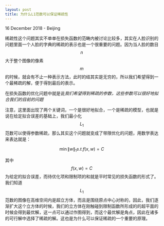 ```yaml
---
layout: post
title: 为什么L1范数可以保证稀疏性
---
```


<p class="meta">16 December 2018 - Beijing</p>

稀疏性这个问题其实不单单在损失函数的范畴内被讨论比较多，其实在人脸识别的问题里面一个人脸的字典的稀疏的表示也是一个很重要的问题。因为当人脸的数目$$n$$大于整个图像的像素$$m$$的时候，就会有不止一种表示方法，此时的结其实是无穷的，所以我们希望得到一个最稀疏的解，便于得到最后的表示。

在损失函数的优化问题中就是说*我们希望得到稀疏的参数，这些参数可以很好地拟合我们的目前的问题*

注意，这里面出现了两个关键词，一个是很好地拟合，一个是稀疏的模型，也就是说在给定拟合误差的基础上，我们最小化$$L_1$$范数可以使得参数稀疏，那么其实这个问题就变成了带限优化的问题，用数学表达来表达就是：

$$\min \left \| w \right \|_1   s.t. f(x, w) = C$$

其中$$f(x, w) = C$$为给定的拟合误差，而待优化项和限制项的和就是平时常见的损失函数的形式了。我们知道$$L_1$$范数的图像在高维空间内是超立方体，而且是围绕原点中心对称的，因此，我们逐渐扩大这个立方体的时候，我们的立方体在刚触碰到限制函数所形成的的超平面的时候会得到最优解，这一点可以通过作图得到，而这个最优解是角点，因此在诸多的可行解中选择了稀疏的解。这也是为什么可以保证稀疏的一个重要的原理。
